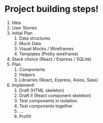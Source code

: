 # Project building steps!

1. Idea
2. User Stories
3. Initial Plan
   1. Data structures
   2. Mock Data
   3. Visual Mocks / Wireframes
   4. Templates (Pretty wireframe)
4. Stack choice (React / Express / SQLite)
5. Plan
   1. Components
   2. Helpers
   3. Librairies (React, Express, Axios, Sass)
6. Implement!
   1. Draft (HTML skeleton)
   2. Draft II (React component skeleton)
   3. Test components in isolation
   4. Test components together
   5. ...
   6. Profit!